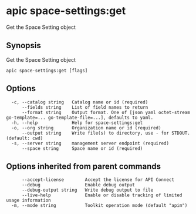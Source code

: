 # apic space-settings:get

Get the Space Setting object

## Synopsis

Get the Space Setting object

```
apic space-settings:get [flags]
```

## Options

```
  -c, --catalog string   Catalog name or id (required)
      --fields string    List of field names to return
      --format string    Output format. One of [json yaml octet-stream go-template=... go-template-file=...], defaults to yaml.
  -h, --help             Help for space-settings:get
  -o, --org string       Organization name or id (required)
      --output string    Write file(s) to directory, use - for STDOUT. (default: cwd)
  -s, --server string    management server endpoint (required)
      --space string     Space name or id (required)
```

## Options inherited from parent commands

```
      --accept-license        Accept the license for API Connect
      --debug                 Enable debug output
      --debug-output string   Write debug output to file
      --live-help             Enable or disable tracking of limited usage information
  -m, --mode string           Toolkit operation mode (default "apim")
```
